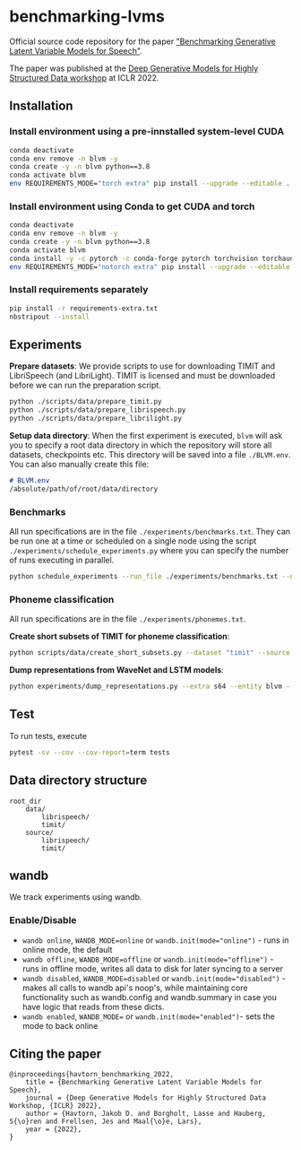 # benchmarking-lvms

Official source code repository for the paper ["Benchmarking Generative Latent Variable Models for Speech"](https://arxiv.org/abs/2202.12707).

The paper was published at the [Deep Generative Models for Highly Structured Data workshop](https://deep-gen-struct.github.io) at ICLR 2022.

## Installation

### Install environment using a pre-innstalled system-level CUDA

```bash
conda deactivate
conda env remove -n blvm -y
conda create -y -n blvm python==3.8
conda activate blvm
env REQUIREMENTS_MODE="torch extra" pip install --upgrade --editable .
```

### Install environment using Conda to get CUDA and torch

```bash
conda deactivate
conda env remove -n blvm -y
conda create -y -n blvm python==3.8
conda activate blvm
conda install -y -c pytorch -c conda-forge pytorch torchvision torchaudio cudatoolkit=11.3 libsndfile
env REQUIREMENTS_MODE="notorch extra" pip install --upgrade --editable . 
```

### Install requirements separately

```bash
pip install -r requirements-extra.txt
nbstripout --install
```

## Experiments

**Prepare datasets**:
We provide scripts to use for downloading TIMIT and LibriSpeech (and LibriLight).
TIMIT is licensed and must be downloaded before we can run the preparation script.

```bash
python ./scripts/data/prepare_timit.py
python ./scripts/data/prepare_librispeech.py
python ./scripts/data/prepare_librilight.py
```

**Setup data directory**:
When the first experiment is executed, `blvm` will ask you to specify a root data directory in which the repository will store all datasets, checkpoints etc. This directory will be saved into a file `./BLVM.env`. You can also manually create this file:

```md
# BLVM.env
/absolute/path/of/root/data/directory
```

### Benchmarks

All run specifications are in the file `./experiments/benchmarks.txt`.
They can be run one at a time or scheduled on a single node using the script `./experiments/schedule_experiments.py` where you can specify the number of runs executing in parallel.

```bash
python schedule_experiments --run_file ./experiments/benchmarks.txt --num_parallel 2
```

### Phoneme classification

All run specifications are in the file `./experiments/phonemes.txt`.

**Create short subsets of TIMIT for phoneme classification**:

```bash
python scripts/data/create_short_subsets.py --dataset "timit" --source "train.txt" --lengths 57600000 9600000 --names "train_1h" "train_10m"
```

**Dump representations from WaveNet and LSTM models**:

```bash
python experiments/dump_representations.py --extra s64 --entity blvm --project wavenet --id "model-run-id"
```

## Test

To run tests, execute

```bash
pytest -sv --cov --cov-report=term tests
```

## Data directory structure

```text
root_dir
    data/
        librispeech/
        timit/
    source/
        librispeech/
        timit/
```

## wandb

We track experiments using wandb.

### Enable/Disable

- `wandb online`, `WANDB_MODE=online` or `wandb.init(mode="online")` - runs in online mode, the default
- `wandb offline`, `WANDB_MODE=offline` or `wandb.init(mode="offline")` - runs in offline mode, writes all data to disk for later syncing to a server
- `wandb disabled`, `WANDB_MODE=disabled` or `wandb.init(mode="disabled")` - makes all calls to wandb api's noop's, while maintaining core functionality such as wandb.config and wandb.summary in case you have logic that reads from these dicts.
- `wandb enabled`, `WANDB_MODE=` or `wandb.init(mode="enabled")`- sets the mode to back online


## Citing the paper

```text
@inproceedings{havtorn_benchmarking_2022,
	title = {Benchmarking Generative Latent Variable Models for Speech},
	journal = {Deep Generative Models for Highly Structured Data Workshop, {ICLR} 2022},
	author = {Havtorn, Jakob D. and Borgholt, Lasse and Hauberg, S{\o}ren and Frellsen, Jes and Maal{\o}e, Lars},
	year = {2022},
}
```
